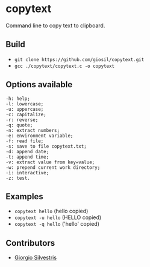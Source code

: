 # copytext

Command line to copy text to clipboard.

## Build

- `git clone https://github.com/giosil/copytext.git`
- `gcc ./copytext/copytext.c -o copytext`

## Options available

```
-h: help;
-l: lowercase;
-u: uppercase;
-c: capitalize;
-r: reverse;
-q: quote;
-n: extract numbers;
-e: environment variable;
-f: read file;
-s: save to file copytext.txt;
-d: append date;
-t: append time;
-v: extract value from key=value;
-w: prepend current work directory;
-i: interactive;
-z: test.
```

## Examples

- `copytext hello` (hello copied)
- `copytext -u hello` (HELLO copied)
- `copytext -q hello` ('hello' copied)

## Contributors

* [Giorgio Silvestris](https://github.com/giosil)
